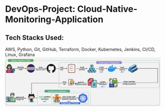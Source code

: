 # DevOps-Project: Cloud-Native-Monitoring-Application
## Tech Stacks Used:
AWS, Python, Git, GitHub, Terraform, Docker, Kubernetes, Jenkins, CI/CD, Linux, Grafana
<img src="https://github.com/vaibhavkapase1302/Cloud-Native-Monitoring-Application/blob/main/GitOps%20Architecture.jpg" alt="Example Image">
